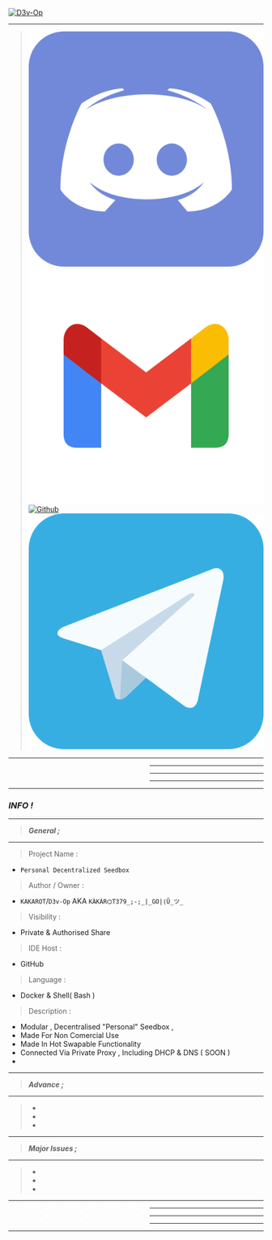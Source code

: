 


[ ![ D3v-Op ]( https://avatars.githubusercontent.com/u/77237764?s=200&v=4 ) ]( https://github.com/organizations/Dev_Op/ )
___

> [ ![ Discord ]( https://raw.githubusercontent.com/edent/SuperTinyIcons/master/images/svg/discord.svg ) ](  )
> [ ![ E-Mail ]( https://raw.githubusercontent.com/edent/SuperTinyIcons/master/images/svg/gmail.svg ) ]( kakarot.379@outlook.com )
> [ ![ Github ]( https://camo.githubusercontent.com/b079fe922f00c4b86f1b724fbc2e8141c468794ce8adbc9b7456e5e1ad09c622/68747470733a2f2f6564656e742e6769746875622e696f2f537570657254696e7949636f6e732f696d616765732f7376672f6769746875622e737667 ) ]( https://github.com/organizations/Dev_Op/ )
> [ ![ Telegram ]( https://raw.githubusercontent.com/edent/SuperTinyIcons/master/images/svg/telegram.svg ) ]( https://t.me/KAKAROT379 )
___
>>>>>>> ___

>>>>>>> ___

>>>>>>> ___
___



### ***INFO !***
___
> ***General ;***
___

> Project Name :
 - ```Personal Decentralized Seedbox```
> Author / Owner :
 - ```KAKAROT```/```D3v-Op``` AKA ```KÀKÀR⌬T379_;-;_|_GO|⟨Û_ツ_```
> Visibility :
 - Private & Authorised Share
> IDE Host :
 - GitHub
> Language :
   - Docker & Shell( Bash )
> Description :
 - Modular , Decentralised "Personal" Seedbox ,
 - Made For Non Comercial Use
 - Made In Hot Swapable Functionality
 - Connected Via Private Proxy , Including DHCP & DNS ( SOON )
 - 
___
>***Advance ;***
___
> -
> -
> -
___
>***Major Issues ;***
___
> -
> -
> -
___
>>>>>>> ___

>>>>>>> ___

>>>>>>> ___
___
